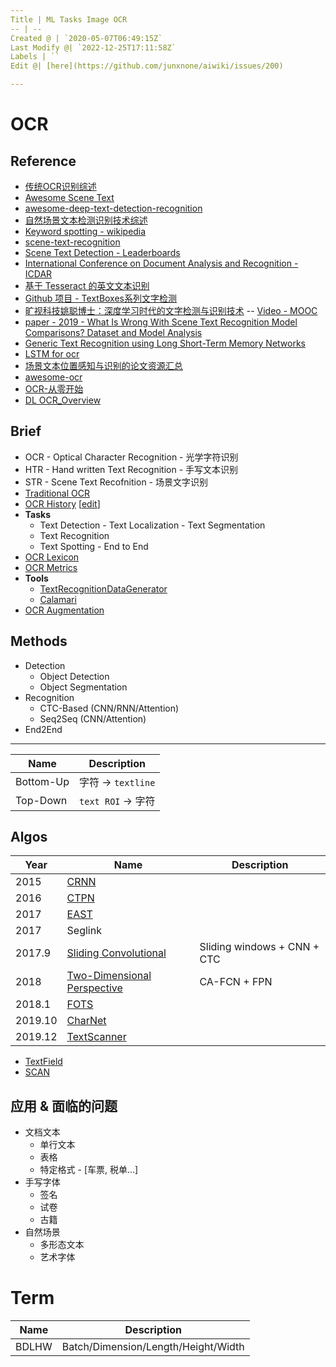 ```yaml
---
Title | ML Tasks Image OCR
-- | --
Created @ | `2020-05-07T06:49:15Z`
Last Modify @| `2022-12-25T17:11:58Z`
Labels | ``
Edit @| [here](https://github.com/junxnone/aiwiki/issues/200)

---
```

# OCR

## Reference

- [传统OCR识别综述](https://blog.csdn.net/devcloud/article/details/103678688)
- [Awesome Scene Text](https://github.com/kurapan/awesome-scene-text)
- [awesome-deep-text-detection-recognition](https://github.com/hwalsuklee/awesome-deep-text-detection-recognition/blob/master/README.md)
- [自然场景文本检测识别技术综述](https://zhuanlan.zhihu.com/p/38655369)
- [Keyword spotting - wikipedia](https://en.wikipedia.org/wiki/Keyword_spotting)
- [scene-text-recognition](https://paperswithcode.com/task/scene-text-recognition/)
- [Scene Text Detection - Leaderboards](https://paperswithcode.com/task/scene-text-detection)
- [International Conference on Document Analysis and Recognition - ICDAR](http://icdar2019.org/)
- [基于 Tesseract 的英文文本识别](https://www.aiuai.cn/aifarm935.html)
- [Github 项目 - TextBoxes系列文字检测](https://www.aiuai.cn/aifarm961.html)
- [旷视科技姚聪博士：深度学习时代的文字检测与识别技术](https://www.sohu.com/a/279901705_418390) -- [Video - MOOC](https://mooc.yanxishe.com/course/605/learn?lessonid=2937#lesson/2937)
- [paper - 2019 - What Is Wrong With Scene Text Recognition Model Comparisons? Dataset and Model Analysis](https://arxiv.org/pdf/1904.01906v4.pdf)
- [Generic Text Recognition using Long Short-Term Memory Networks](https://blog.csdn.net/qq_27211267/article/details/85206463)
- [LSTM for ocr](https://blog.csdn.net/qq_27211267/article/details/85219396)
- [场景文本位置感知与识别的论文资源汇总](https://github.com/whitelok/image-text-localization-recognition/blob/master/README.zh-cn.md)
- [awesome-ocr](https://github.com/wanghaisheng/awesome-ocr)
- [OCR-从零开始](http://xiaofengshi.com/2019/03/13/OCR-%E4%BB%8E%E9%9B%B6%E5%BC%80%E5%A7%8B/)
- [DL OCR_Overview](http://xiaofengshi.com/2019/01/05/%E6%B7%B1%E5%BA%A6%E5%AD%A6%E4%B9%A0-OCR_Overview/)

## Brief
- OCR - Optical Character Recognition - 光学字符识别 
- HTR - Hand written Text Recognition - 手写文本识别
- STR - Scene Text Recofnition - 场景文字识别
- [Traditional OCR](/Traditional_OCR)
- [OCR History](https://junxnone.github.io/wht/tech/ocr/)  [[edit](https://github.com/junxnone/wht/issues/8)]
- **Tasks**
  - Text Detection - Text Localization - Text Segmentation
  - Text Recognition
  - Text Spotting - End to End
- [OCR Lexicon](/OCR_Lexicon)
- [OCR Metrics](/OCR_Metrics)
- **Tools**
  - [TextRecognitionDataGenerator](/TextRecognitionDataGenerator)
  - [Calamari](/Calamari)
- [OCR Augmentation](/OCR_Augmentation)


## Methods
- Detection
  - Object Detection
  - Object Segmentation
- Recognition
  - CTC-Based (CNN/RNN/Attention)
  - Seq2Seq (CNN/Attention)
- End2End
---
Name | Description
-- | --
Bottom-Up | 字符 -> `textline`
Top-Down | `text ROI`  -> 字符



## Algos

Year | Name | Description
-- | -- | --
2015 | [CRNN](/CRNN)
2016 | [CTPN](/CTPN) |
2017 | [EAST](/EAST) |
2017 | Seglink |
2017.9 |  [Sliding Convolutional](/Sliding_Convolutional) | Sliding windows + CNN + CTC
2018 | [Two-Dimensional Perspective](/CA_FCN) | CA-FCN + FPN
2018.1 | [FOTS](FOTS)
2019.10 | [CharNet](https://arxiv.org/pdf/1910.07954.pdf) |
2019.12 | [TextScanner](/TextScanner) | 

- [TextField](/TextField)
- [SCAN](/SCAN)


## 应用 & 面临的问题
- 文档文本
  - 单行文本
  - 表格
  - 特定格式 - [车票, 税单...]
- 手写字体
  - 签名
  - 试卷
  - 古籍
- 自然场景
  - 多形态文本
  - 艺术字体

# Term

Name | Description
-- | --
BDLHW | Batch/Dimension/Length/Height/Width

